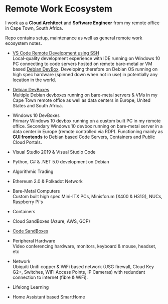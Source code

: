 # Remote Work Ecosystem

I work as a **Cloud Architect** and **Software Engineer** from my remote office in Cape Town, South Africa.

Repo contains setup, maintenance as well as general remote work ecosystem notes.

* [VS Code Remote Development using SSH](https://github.com/joshuasa/remote-work-ecosystem/blob/main/content/vscode-remote-ssh.md)<br>
Local-quality development experience with IDE running on Windows 10 PC connecting to code servers hosted on remote bare-metal or VM based [Debian DevBox](https://github.com/joshuasa/remote-work-ecosystem/blob/main/content/debian-devbox.md). Developing therefore on Debian OS running on high spec hardware (spinned down when not in use) in potentially any location in the world.

* [Debian DevBoxes](https://github.com/joshuasa/remote-work-ecosystem/blob/main/content/debian-devbox.md)<br>
Multiple Debian devboxes running on bare-metal servers & VMs in my Cape Town remote office as well as data centers in Europe, United States and South Africa.

* Windows 10 DevBoxes<br>
Primary Windows 10 devbox running on a custom built PC in my remote office. Secondary Windows 10 devbox running on bare-metal server in a data center in Europe (remote controlled via RDP). Functioning mainly as **GUI frontends** to Debian based Code Servers, Containers and Public Cloud Portals.

* Visual Studio 2019 & Visual Studio Code

* Python, C# & .NET 5.0 development on Debian

* Algorithmic Trading

* Ethereum 2.0 & Polkadot Network

* Bare-Metal Computers<br>
Custom built high spec Mini-ITX PCs, Minisforum (X400 & H31G), NUCs, Raspberry Pi's

* Containers

* Cloud SandBoxes (Azure, AWS, GCP)

* [Code SandBoxes](https://github.com/joshuasa/remote-work-ecosystem/blob/main/content/code-sandboxes.md)

* Peripheral Hardware<br>
Video conferencing hardware, monitors, keyboard & mouse, headset, etc

* Network<br>
Ubiquiti Unifi copper & WiFi based network (USG firewall, Cloud Key G2+, Switches, WiFi Access Points, IP Cameras) with redundant connection to internet (fibre & WiFi).

* Lifelong Learning

* Home Assistant based SmartHome